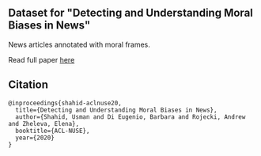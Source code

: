 ## Dataset for "Detecting and Understanding Moral Biases in News"

News articles annotated with moral frames.

Read full paper [here](https://www.cs.uic.edu/~elena/pubs/shahid-nuse20.pdf)


## Citation

```
@inproceedings{shahid-aclnuse20,
  title={Detecting and Understanding Moral Biases in News},
  author={Shahid, Usman and Di Eugenio, Barbara and Rojecki, Andrew and Zheleva, Elena},
  booktitle={ACL-NUSE},
  year={2020}
}
```
